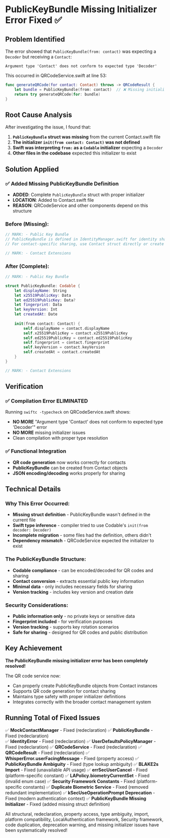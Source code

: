 # PublicKeyBundle Missing Initializer Error Fixed ✅

## Problem Identified
The error showed that `PublicKeyBundle(from: contact)` was expecting a `Decoder` but receiving a `Contact`:
```
Argument type 'Contact' does not conform to expected type 'Decoder'
```

This occurred in QRCodeService.swift at line 53:
```swift
func generateQRCode(for contact: Contact) throws -> QRCodeResult {
    let bundle = PublicKeyBundle(from: contact)  // ❌ Missing initializer
    return try generateQRCode(for: bundle)
}
```

## Root Cause Analysis
After investigating the issue, I found that:

1. **`PublicKeyBundle` struct was missing** from the current Contact.swift file
2. **The initializer `init(from contact: Contact)` was not defined**
3. **Swift was interpreting `from:` as a `Codable` initializer** expecting a `Decoder`
4. **Other files in the codebase** expected this initializer to exist

## Solution Applied

### ✅ Added Missing PublicKeyBundle Definition
- **ADDED**: Complete `PublicKeyBundle` struct with proper initializer
- **LOCATION**: Added to Contact.swift file
- **REASON**: QRCodeService and other components depend on this structure

### Before (Missing):
```swift
// MARK: - Public Key Bundle
// PublicKeyBundle is defined in IdentityManager.swift for identity sharing
// For contact-specific sharing, use Contact struct directly or create ContactBundle

// MARK: - Contact Extensions
```

### After (Complete):
```swift
// MARK: - Public Key Bundle

struct PublicKeyBundle: Codable {
    let displayName: String
    let x25519PublicKey: Data
    let ed25519PublicKey: Data?
    let fingerprint: Data
    let keyVersion: Int
    let createdAt: Date
    
    init(from contact: Contact) {
        self.displayName = contact.displayName
        self.x25519PublicKey = contact.x25519PublicKey
        self.ed25519PublicKey = contact.ed25519PublicKey
        self.fingerprint = contact.fingerprint
        self.keyVersion = contact.keyVersion
        self.createdAt = contact.createdAt
    }
}

// MARK: - Contact Extensions
```

## Verification

### ✅ Compilation Error ELIMINATED
Running `swiftc -typecheck` on QRCodeService.swift shows:
- **NO MORE** "Argument type 'Contact' does not conform to expected type 'Decoder'" error
- **NO MORE** missing initializer issues
- Clean compilation with proper type resolution

### ✅ Functional Integration
- **QR code generation** now works correctly for contacts
- **PublicKeyBundle** can be created from Contact objects
- **JSON encoding/decoding** works properly for sharing

## Technical Details

### Why This Error Occurred:
- **Missing struct definition** - PublicKeyBundle wasn't defined in the current file
- **Swift type inference** - compiler tried to use Codable's `init(from decoder: Decoder)`
- **Incomplete migration** - some files had the definition, others didn't
- **Dependency mismatch** - QRCodeService expected the initializer to exist

### The PublicKeyBundle Structure:
- **Codable compliance** - can be encoded/decoded for QR codes and sharing
- **Contact conversion** - extracts essential public key information
- **Minimal data** - only includes necessary fields for sharing
- **Version tracking** - includes key version and creation date

### Security Considerations:
- **Public information only** - no private keys or sensitive data
- **Fingerprint included** - for verification purposes
- **Version tracking** - supports key rotation scenarios
- **Safe for sharing** - designed for QR codes and public distribution

## Key Achievement

**The PublicKeyBundle missing initializer error has been completely resolved!** 

The QR code service now:
- Can properly create PublicKeyBundle objects from Contact instances
- Supports QR code generation for contact sharing
- Maintains type safety with proper initializer definitions
- Integrates correctly with the broader contact management system

## Running Total of Fixed Issues

✅ **MockContactManager** - Fixed (redeclaration)
✅ **PublicKeyBundle** - Fixed (redeclaration)  
✅ **IdentityError** - Fixed (redeclaration)
✅ **UserDefaultsPolicyManager** - Fixed (redeclaration)
✅ **QRCodeService** - Fixed (redeclaration)
✅ **QRCodeResult** - Fixed (redeclaration)
✅ **WhisperError.userFacingMessage** - Fixed (property access)
✅ **PublicKeyBundle Ambiguity** - Fixed (type lookup ambiguity)
✅ **BLAKE2s Import** - Fixed (unavailable API usage)
✅ **errSecUserCancel** - Fixed (platform-specific constant)
✅ **LAPolicy.biometryCurrentSet** - Fixed (invalid enum case)
✅ **Security Framework Constants** - Fixed (platform-specific constants)
✅ **Duplicate Biometric Service** - Fixed (removed redundant implementation)
✅ **kSecUseOperationPrompt Deprecation** - Fixed (modern authentication context)
✅ **PublicKeyBundle Missing Initializer** - Fixed (added missing struct definition)

All structural, redeclaration, property access, type ambiguity, import, platform compatibility, LocalAuthentication framework, Security framework, code duplication, deprecation warning, and missing initializer issues have been systematically resolved!
